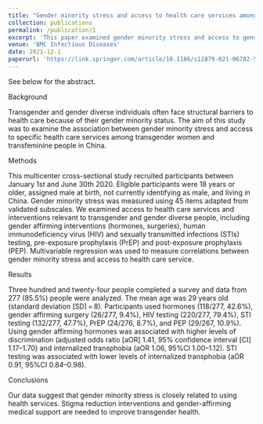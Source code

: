 ```yaml
---
title: "Gender minority stress and access to health care services among transgender women and transfeminine people: results from a cross-sectional study in China"
collection: publications
permalink: /publication/1
excerpt: 'This paper examined gender minority stress and access to gender-affirming health services among transgender women and tranfeminine individuals in China.'
venue: 'BMC Infectious Diseases'
date: 2021-12-1
paperurl: 'https://link.springer.com/article/10.1186/s12879-021-06782-5'
---
```


See below for the abstract.

Background

Transgender and gender diverse individuals often face structural barriers to health care because of their gender minority status. The aim of this study was to examine the association between gender minority stress and access to specific health care services among transgender women and transfeminine people in China.

Methods

This multicenter cross-sectional study recruited participants between January 1st and June 30th 2020. Eligible participants were 18 years or older, assigned male at birth, not currently identifying as male, and living in China. Gender minority stress was measured using 45 items adapted from validated subscales. We examined access to health care services and interventions relevant to transgender and gender diverse people, including gender affirming interventions (hormones, surgeries), human immunodeficiency virus (HIV) and sexually transmitted infections (STIs) testing, pre-exposure prophylaxis (PrEP) and post-exposure prophylaxis (PEP). Multivariable regression was used to measure correlations between gender minority stress and access to health care service.

Results

Three hundred and twenty-four people completed a survey and data from 277 (85.5%) people were analyzed. The mean age was 29 years old (standard deviation [SD] = 8). Participants used hormones (118/277, 42.6%), gender affirming surgery (26/277, 9.4%), HIV testing (220/277, 79.4%), STI testing (132/277, 47.7%), PrEP (24/276, 8.7%), and PEP (29/267, 10.9%). Using gender affirming hormones was associated with higher levels of discrimination (adjusted odds ratio [aOR] 1.41, 95% confidence interval [CI] 1.17–1.70) and internalized transphobia (aOR 1.06, 95%CI 1.00–1.12). STI testing was associated with lower levels of internalized transphobia (aOR 0.91, 95%CI 0.84–0.98).

Conclusions

Our data suggest that gender minority stress is closely related to using health services. Stigma reduction interventions and gender-affirming medical support are needed to improve transgender health.